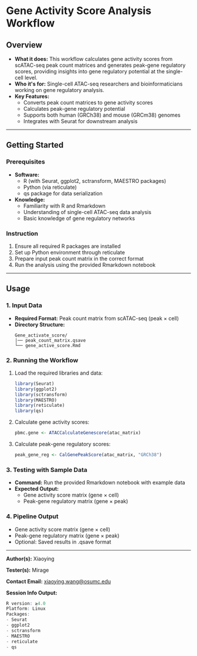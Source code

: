 # Gene Activity Score Analysis Workflow

## Overview

- **What it does:** This workflow calculates gene activity scores from scATAC-seq peak count matrices and generates peak-gene regulatory scores, providing insights into gene regulatory potential at the single-cell level.
- **Who it's for:** Single-cell ATAC-seq researchers and bioinformaticians working on gene regulatory analysis.
- **Key Features:**
  - Converts peak count matrices to gene activity scores
  - Calculates peak-gene regulatory potential
  - Supports both human (GRCh38) and mouse (GRCm38) genomes
  - Integrates with Seurat for downstream analysis

---

## Getting Started

### Prerequisites

- **Software:** 
  - R (with Seurat, ggplot2, sctransform, MAESTRO packages)
  - Python (via reticulate)
  - qs package for data serialization
- **Knowledge:** 
  - Familiarity with R and Rmarkdown
  - Understanding of single-cell ATAC-seq data analysis
  - Basic knowledge of gene regulatory networks

### Instruction

1. Ensure all required R packages are installed
2. Set up Python environment through reticulate
3. Prepare input peak count matrix in the correct format
4. Run the analysis using the provided Rmarkdown notebook

---

## Usage

### 1. Input Data

- **Required Format:** Peak count matrix from scATAC-seq (peak × cell)
- **Directory Structure:**
  ```
  Gene_activate_score/
  |── peak_count_matrix.qsave
  └── gene_active_score.Rmd
  ```

### 2. Running the Workflow

1. Load the required libraries and data:
   ```R
   library(Seurat)
   library(ggplot2)
   library(sctransform)
   library(MAESTRO)
   library(reticulate)
   library(qs)
   ```

2. Calculate gene activity scores:
   ```R
   pbmc.gene <- ATACCalculateGenescore(atac_matrix)
   ```

3. Calculate peak-gene regulatory scores:
   ```R
   peak_gene_reg <- CalGenePeakScore(atac_matrix, "GRCh38")
   ```

### 3. Testing with Sample Data

- **Command:** Run the provided Rmarkdown notebook with example data
- **Expected Output:** 
  - Gene activity score matrix (gene × cell)
  - Peak-gene regulatory matrix (gene × peak)

### 4. Pipeline Output

- Gene activity score matrix (gene × cell)
- Peak-gene regulatory matrix (gene × peak)
- Optional: Saved results in .qsave format

---

**Author(s):** Xiaoying

**Tester(s):** Mirage

**Contact Email:** xiaoying.wang@osumc.edu

**Session Info Output:**
```R
R version: ≥4.0
Platform: Linux
Packages:
- Seurat
- ggplot2
- sctransform
- MAESTRO
- reticulate
- qs
```
